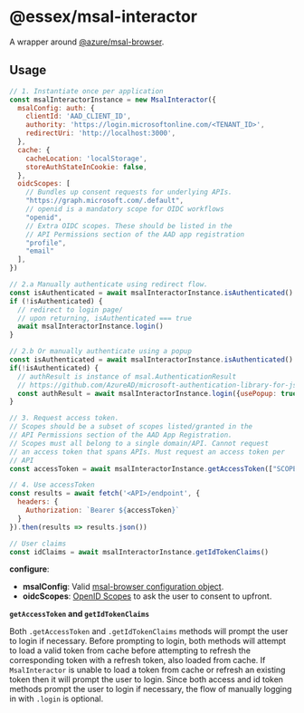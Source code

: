 # @essex/msal-interactor

A wrapper around [@azure/msal-browser](https://www.npmjs.com/package/@azure/msal-browser).

## Usage

```js
// 1. Instantiate once per application
const msalInteractorInstance = new MsalInteractor({
  msalConfig: auth: {
    clientId: 'AAD_CLIENT_ID',
    authority: 'https://login.microsoftonline.com/<TENANT_ID>',
    redirectUri: 'http://localhost:3000',
  },
  cache: {
    cacheLocation: 'localStorage',
    storeAuthStateInCookie: false,
  },
  oidcScopes: [
    // Bundles up consent requests for underlying APIs.
    "https://graph.microsoft.com/.default",
    // openid is a mandatory scope for OIDC workflows
    "openid",
    // Extra OIDC scopes. These should be listed in the
    // API Permissions section of the AAD app registration
    "profile",
    "email"
  ],
})

// 2.a Manually authenticate using redirect flow.
const isAuthenticated = await msalInteractorInstance.isAuthenticated()
if (!isAuthenticated) {
  // redirect to login page/
  // upon returning, isAuthenticated === true
  await msalInteractorInstance.login()
}

// 2.b Or manually authenticate using a popup
const isAuthenticated = await msalInteractorInstance.isAuthenticated()
if(!isAuthenticated) {
  // authResult is instance of msal.AuthenticationResult
  // https://github.com/AzureAD/microsoft-authentication-library-for-js/blob/dev/lib/msal-browser/docs/request-response-object.md#response
  const authResult = await msalInteractorInstance.login({usePopup: true})
}

// 3. Request access token.
// Scopes should be a subset of scopes listed/granted in the
// API Permissions section of the AAD App Registration.
// Scopes must all belong to a single domain/API. Cannot request
// an access token that spans APIs. Must request an access token per
// API
const accessToken = await msalInteractorInstance.getAccessToken(["SCOPES"])

// 4. Use accessToken
const results = await fetch('<API>/endpoint', {
  headers: {
    Authorization: `Bearer ${accessToken}`
  }
}).then(results => results.json())

// User claims
const idClaims = await msalInteractorInstance.getIdTokenClaims()
```

**configure**:

- **msalConfig**: Valid [msal-browser configuration object](https://github.com/AzureAD/microsoft-authentication-library-for-js/blob/dev/lib/msal-browser/docs/configuration.md).
- **oidcScopes**: [OpenID Scopes](https://docs.microsoft.com/en-us/azure/active-directory/develop/v2-permissions-and-consent?WT.mc_id=Portal-Microsoft_AAD_RegisteredApps#openid-connect-scopes) to ask the user to consent to upfront.

**`getAccessToken` and `getIdTokenClaims`**

Both `.getAccessToken` and `.getIdTokenClaims` methods will prompt the user to login if necessary. Before prompting to login, both methods will attempt to load a valid token from cache before attempting to refresh the corresponding token with a refresh token, also loaded from cache. If `MsalInteractor` is unable to load a token from cache or refresh an existing token then it will prompt the user to login. Since both access and id token methods prompt the user to login if necessary, the flow of manually logging in with `.login` is optional.
